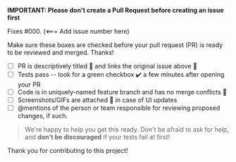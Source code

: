 **IMPORTANT: Please don't create a Pull Request before creating an issue first**

Fixes #000.  (<=== Add issue number here)

Make sure these boxes are checked before your pull request (PR) is ready to be reviewed and merged. Thanks!

  * [ ] PR is descriptively titled 📑 and links the original issue above 🔗
  * [ ] Tests pass -- look for a green checkbox ✔️ a few minutes after opening your PR
  * [ ] Code is in uniquely-named feature branch and has no merge conflicts 📁
  * [ ] Screenshots/GIFs are attached 📎 in case of UI updates
  * [ ] @mentions of the person or team responsible for reviewing proposed changes, if such.

> We're happy to help you get this ready. Don't be afraid to ask for help, and **don't be discouraged** if your tests fail at first!

Thank you for contributing to this project!
